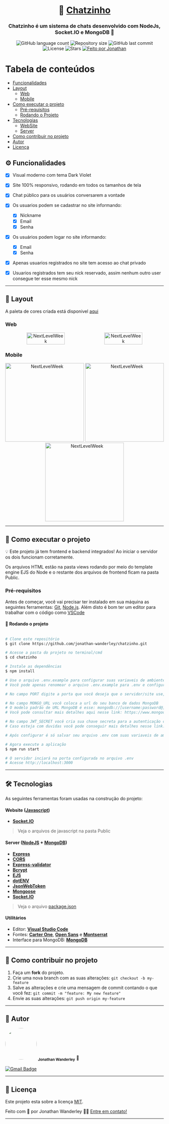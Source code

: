 

<h1 align="center">
     💬 <a href="https://chatzinho-v1.herokuapp.com/" alt="site do chatzinho"> Chatzinho </a>
</h1>

<h3 align="center">
    Chatzinho é um sistema de chats desenvolvido com NodeJs, Socket.IO e MongoDB 💜
</h3>

<p align="center">
  <img alt="GitHub language count" src="https://img.shields.io/github/languages/count/jonathan-wanderley/chatzinho?color=%2304D361">

  <img alt="Repository size" src="https://img.shields.io/github/repo-size/jonathan-wanderley/chatzinho">
  
  <img alt="GitHub last commit" src="https://img.shields.io/github/last-commit/jonathan-wanderley/chatzinho">
    
  <img alt="License" src="https://img.shields.io/badge/license-MIT-brightgreen">
  <img alt="Stars" src="https://img.shields.io/github/stars/jonathan-wanderley/chatzinho?style=social">

  <a href="https://github.com/jonathan-wanderley">
    <img alt="Feito por Jonathan" src="https://img.shields.io/badge/feito%20por-Jonathan-%237519C1">
  </a>
  
</p>

<!-- <h4 align="center">
	🚧   Concluído 🚀 🚧
</h4> -->

Tabela de conteúdos
=================
<!--ts-->
   * [Funcionalidades](#-funcionalidades)
   * [Layout](#-layout)
     * [Web](#web)
     * [Mobile](#mobile)
   * [Como executar o projeto](#-como-executar-o-projeto)
     * [Pré-requisitos](#pré-requisitos)
     * [Rodando o Projeto](#user-content--rodando-o-projeto)
   * [Tecnologias](#-tecnologias)
     * [WebSite](#user-content-website--javascript)
     * [Server](#user-content-server--nodejs----mongodb)
   * [Como contribuir no projeto](#-como-contribuir-no-projeto)
   * [Autor](#-autor)
   * [Licença](#user-content--licença)
<!--te-->


## ⚙️ Funcionalidades

- [x] Visual moderno com tema Dark Violet
- [x] Site 100% responsivo, rodando em todos os tamanhos de tela
- [x] Chat público para os usuários conversarem a vontade 
- [x] Os usuarios podem se cadastrar no site informando:
  - [x] Nickname
  - [x] Email
  - [X] Senha 
- [x] Os usuários podem logar no site informando:
  - [x] Email
  - [X] Senha 
- [x] Apenas usuarios registrados no site tem acesso ao chat privado
- [x] Usuarios registrados tem seu nick reservado, assim nenhum outro user consegue ter esse mesmo nick


---

## 🎨 Layout

A paleta de cores criada está disponivel [aqui](https://coolors.co/121212-1f1f1f-282829-503383-604196-6d48ae-e9fe37)


### Web

<p align="center" style="display: flex; align-items: flex-start; justify-content: center;">
  <img alt="NextLevelWeek" title="#NextLevelWeek" src="https://i.ibb.co/VYpYnvv/desktop-index.png" width="49%">

  <img alt="NextLevelWeek" title="#NextLevelWeek" src="https://i.ibb.co/ZRj9Sh2/desktop-chat.png" width="49%">
</p>

### Mobile

<p align="center">
  <img alt="NextLevelWeek" title="#NextLevelWeek" src="https://i.ibb.co/GRc9d9N/mobile-index.png" width="250px">
  <img alt="NextLevelWeek" title="#NextLevelWeek" src="https://i.ibb.co/Qfmg87h/mobile-chat.png" width="250px">
  <img alt="NextLevelWeek" title="#NextLevelWeek" src="https://i.ibb.co/R3FhLxF/chat-users.png" width="250px">
</p>

---

## 🚀 Como executar o projeto

💡 Este projeto já tem frontend e backend integrados! Ao iniciar o servidor os dois funcionam corretamente.

Os arquivos HTML estão na pasta views rodando por meio do template engine EJS do Node e o restante dos arquivos de frontend ficam na pasta Public.

### Pré-requisitos

Antes de começar, você vai precisar ter instalado em sua máquina as seguintes ferramentas:
[Git](https://git-scm.com), [Node.js](https://nodejs.org/en/). 
Além disto é bom ter um editor para trabalhar com o código como [VSCode](https://code.visualstudio.com/)

#### 🎲 Rodando o projeto

```bash

# Clone este repositório
$ git clone https://github.com/jonathan-wanderley/chatzinho.git

# Acesse a pasta do projeto no terminal/cmd
$ cd chatzinho

# Instale as dependências
$ npm install

# Use o arquivo .env.example para configurar suas variaveis de ambiente
# Você pode apenas renomear o arquivo .env.example para .env e configurar os campos PORT, MONGO_URL e JWT_SECRET

# No campo PORT digite a porta que você deseja que o servidor/site use, por padrão deixei na porta 3000

# No campo MONGO_URL você coloca a url do seu banco de dados MongoDB
# O modelo padrão de URL MongoDB é esse: mongodb://[username:password@]host1[:port1][,...hostN[:portN]][/[defaultauthdb][?options]]
# Você pode consultar mais detalhes aqui nesse link: https://www.mongodb.com/docs/manual/reference/connection-string/

# No campo JWT_SECRET você cria sua chave secreta para a autenticação com JWT funcionar corretamente
# Caso esteja com duvidas você pode conseguir mais detalhes nesse link: https://jwt.io/introduction

# Após configurar é só salvar seu arquivo .env com suas variaveis de ambiente

# Agora execute a aplicação
$ npm run start

# O servidor inciará na porta configurada no arquivo .env
# Acesse http://localhost:3000

```

---

## 🛠 Tecnologias

As seguintes ferramentas foram usadas na construção do projeto:

#### **Website**  ([Javascript](https://www.javascript.com/try))

-   **[Socket.IO](https://socket.io/)**

> Veja o arquivos de javascript na pasta Public

#### **Server**  ([NodeJS](https://nodejs.org/en/)  +  [MongoDB](https://www.mongodb.com/pt-br))

-   **[Express](https://expressjs.com/)**
-   **[CORS](https://expressjs.com/en/resources/middleware/cors.html)**
-   **[Express-validator](https://express-validator.github.io/docs/)**
-   **[Bcrypt](https://www.npmjs.com/package/bcrypt)**
-   **[EJS](https://ejs.co/)**
-   **[dotENV](https://github.com/motdotla/dotenv)**
-   **[JsonWebToken](https://jwt.io/)**
-   **[Mongoose](https://mongoosejs.com/)**
-   **[Socket.IO](https://socket.io/)**

> Veja o arquivo  [package.json](https://github.com/jonathan-wanderley/chatzinho/blob/main/package.json)



#### **Utilitários**

-   Editor:  **[Visual Studio Code](https://code.visualstudio.com/)**
-   Fontes:  **[Carter One](https://fonts.google.com/specimen/Carter+One?query=carter+one)**,  **[Open Sans](https://fonts.google.com/specimen/Open+Sans?query=open+sans)** e **[Montserrat](https://fonts.google.com/specimen/Montserrat)**
-   Interface para MongoDB: **[MongoDB](https://www.mongodb.com/pt-br/products/compass)** 


---


## 💪 Como contribuir no projeto

1. Faça um **fork** do projeto.
2. Crie uma nova branch com as suas alterações: `git checkout -b my-feature`
3. Salve as alterações e crie uma mensagem de commit contando o que você fez: `git commit -m "feature: My new feature"`
4. Envie as suas alterações: `git push origin my-feature`

---

## 🦸 Autor


 <img style="border-radius: 50%;" src="https://avatars.githubusercontent.com/u/97256161?v=4" width="100px;" alt=""/>
 <sub><b>Jonathan Wanderley</b></sub> 🚀

[![Gmail Badge](https://img.shields.io/badge/-jonathan.wpc@gmail.com-c14438?style=flat-square&logo=Gmail&logoColor=white&link=mailto:jonathan.wpc@gmail.com)](mailto:jonathan.wpc@gmail.com)

---

## 📝 Licença

Este projeto esta sobre a licença [MIT](./LICENSE).

Feito com 💜 por Jonathan Wanderley 👋🏽 [Entre em contato!](https://www.linkedin.com/in/jonathan-wanderley/)

---
